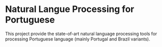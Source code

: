 # Natural Langue Processing for Portuguese

This project provide the state-of-art natural language processing tools for processing Portuguese language (mainly Portugal and Brazil variants).
